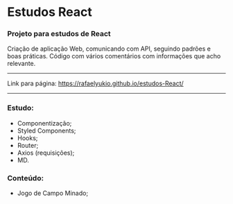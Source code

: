 # Estudos React
### Projeto para estudos de React
Criação de aplicação Web, comunicando com API, seguindo padrões e boas práticas.
Código com vários comentários com informações que acho relevante.

<hr width="100%">

Link para página:
https://rafaelyukio.github.io/estudos-React/

<hr width="100%">

### Estudo:
- Componentização;
- Styled Components;
- Hooks;
- Router;
- Axios (requisições);
- MD.

### Conteúdo:
- Jogo de Campo Minado;